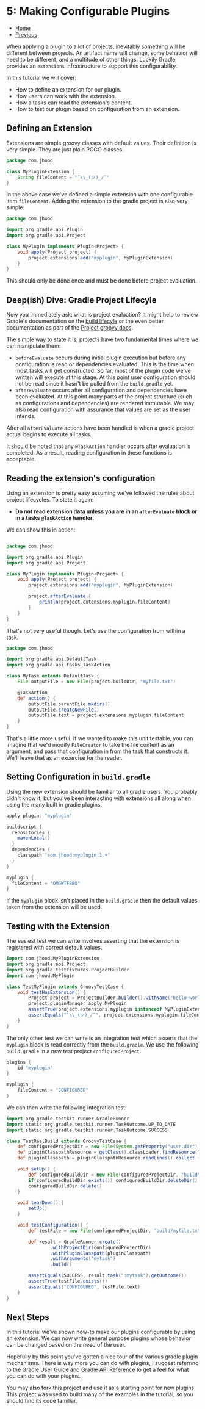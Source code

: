# 5: Making Configurable Plugins

- [Home](../README.md)
- [Previous](4-making-unit-testable-plugins.md)

When applying a plugin to a lot of projects, inevitably something will be different between projects.  An artifact name will change, some behavior will need to be different, and a multitude of other things. Luckily Gradle provides an ``extensions`` infrastructure to support this configurability.

In this tutorial we will cover:

- How to define an extension for our plugin.
- How users can work with the extension.
- How a tasks can read the extension's content.
- How to test our plugin based on configuration from an extension.

## Defining an Extension

Extensions are simple groovy classes with default values. Their definition is very simple. They are just plain POGO classes.

```groovy
package com.jhood

class MyPluginExtension {
    String fileContent = "¯\\_(ツ)_/¯"
}
```

In the above case we've defined a simple extension with one configurable item ``fileContent``. Adding the extension to the gradle project is also very simple.

``` groovy
package com.jhood

import org.gradle.api.Plugin
import org.gradle.api.Project

class MyPlugin implements Plugin<Project> {
    void apply(Project project) {
		project.extensions.add("myplugin", MyPluginExtension)
    }
}
```

This should only be done once and must be done before project evaluation. 

## Deep(ish) Dive: Gradle Project Lifecyle

Now you immediately ask: what is project evaluation? It might help to review Gradle's documentation on the [build lifecyle](https://docs.gradle.org/current/userguide/build_lifecycle.html) or the even better documentation as part of the [Project groovy docs](https://docs.gradle.org/current/javadoc/org/gradle/api/Project.html).

The simple way to state it is, projects have two fundamental times where we can manipulate them: 
- ``beforeEvaluate`` occurs during initial plugin execution but before any configuration is read or dependencies evaluated. This is the time when most tasks will get constructed. So far, most of the plugin code we've written will execute at this stage. At this point user configuration should not be read since it hasn't be pulled from the ``build.gradle`` yet.
- ``afterEvaluate`` occurs after all configuration and dependencies have been evaluated. At this point many parts of the project structure (such as configurations and dependencies) are rendered immutable. We may also read configuration with assurance that values are set as the user intends.

After all ``afterEvaluate`` actions have been handled is when a gradle project actual begins to execute all tasks. 

It should be noted that any ``@TaskAction`` handler occurs after evaluation is completed. As a result, reading configuration in these functions is acceptable.

## Reading the extension's configuration

Using an extension is pretty easy assuming we've followed the rules about project lifecycles. To state it again:

- **Do not read extension data unless you are in an ``afterEvaluate`` block or in a tasks ``@TaskAction`` handler.**

We can show this in action:

```groovy

package com.jhood

import org.gradle.api.Plugin
import org.gradle.api.Project

class MyPlugin implements Plugin<Project> {
    void apply(Project project) {
		project.extensions.add("myplugin", MyPluginExtension)

		project.afterEvaluate {
			println(project.extensions.myplugin.fileContent)
		}
    }
}

```

That's not very useful though. Let's use the configuration from within a task.

```groovy
package com.jhood

import org.gradle.api.DefaultTask
import org.gradle.api.tasks.TaskAction

class MyTask extends DefaultTask {
    File outputFile = new File(project.buildDir, "myfile.txt")

    @TaskAction
    def action() {
        outputFile.parentFile.mkdirs()
        outputFile.createNewFile()
        outputFile.text = project.extensions.myplugin.fileContent
    }
}
```

That's a little more useful. If we wanted to make this unit testable, you can imagine that we'd modify ``FileCreator`` to take the file content as an argument, and pass that configuration in from the task that constructs it. We'll leave that as an excercise for the reader.

## Setting Configuration in ``build.gradle``

Using the new extension should be familiar to all gradle users. You probably didn't know it, but you've been interacting with extensions all along when using the many built in gradle plugins.

```groovy
apply plugin: "myplugin"

buildscript {
  repositories {
    mavenLocal()
  }
  dependencies {
    classpath "com.jhood:myplugin:1.+"
  }
}

myplugin {
  fileContent = "OMGWTFBBQ"
}

```

If the ``myplugin`` block isn't placed in the ``build.gradle`` then the default values taken from the extension will be used.

## Testing with the Extension

The easiest test we can write involves asserting that the extension is registered with correct default values.

```groovy
import com.jhood.MyPluginExtension
import org.gradle.api.Project
import org.gradle.testfixtures.ProjectBuilder
import com.jhood.MyPlugin

class TestMyPlugin extends GroovyTestCase {
    void testHasExtension() {
        Project project = ProjectBuilder.builder().withName("hello-world").build()
        project.pluginManager.apply MyPlugin
        assertTrue(project.extensions.myplugin instanceof MyPluginExtension)
        assertEquals("¯\\_(ツ)_/¯", project.extensions.myplugin.fileContent)
    }
}
```

The only other test we can write is an integration test which asserts that the ``myplugin`` block is read correctly from the ``build.gradle``.  We use the following ``build.gradle`` in a new test project ``configuredProject``.

```groovy
plugins {
    id "myplugin"
}

myplugin {
    fileContent = "CONFIGURED"
}
```

We can then write the following integration test:

```groovy
import org.gradle.testkit.runner.GradleRunner
import static org.gradle.testkit.runner.TaskOutcome.UP_TO_DATE
import static org.gradle.testkit.runner.TaskOutcome.SUCCESS

class TestRealBuild extends GroovyTestCase {
    def configuredProjectDir = new File(System.getProperty("user.dir") + "/testProjects/configuredProject")
    def pluginClasspathResource = getClass().classLoader.findResource("plugin-classpath.txt")
    def pluginClasspath = pluginClasspathResource.readLines().collect { new File(it) }

    void setUp() {
        def configuredBuildDir = new File(configuredProjectDir, "build")
        if(configuredBuildDir.exists()) configuredBuildDir.deleteDir()
        configuredBuildDir.delete()
    }

    void tearDown() {
        setUp()
    }

    void testConfiguration() {
        def testFile = new File(configuredProjectDir, "build/myfile.txt")

        def result = GradleRunner.create()
                .withProjectDir(configuredProjectDir)
                .withPluginClasspath(pluginClasspath)
                .withArguments("mytask")
                .build()

        assertEquals(SUCCESS, result.task(":mytask").getOutcome())
        assertTrue(testFile.exists())
        assertEquals("CONFIGURED", testFile.text)
    }
}
```

## Next Steps

In this tutorial we've shown how-to make our plugins configurable by using an extension. We can now write general purpose plugins whose behavior can be changed based on the need of the user.

Hopefully by this point you've gotten a nice tour of the various gradle plugin mechanisms. There is way more you can do with plugins, I suggest referring to the [Gradle User Guide](https://docs.gradle.org/current/userguide/userguide) and [Gradle API Reference](https://docs.gradle.org/current/javadoc/) to get a feel for what you can do with your plugins. 

You may also fork this project and use it as a starting point for new plugins. This project was used to build many of the examples in the tutorial, so you should find its code familiar.

